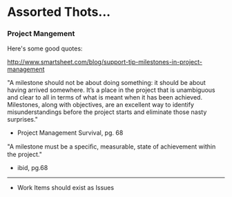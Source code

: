 ﻿# Assorted Thots...

### Project Mangement
Here's some good quotes:

http://www.smartsheet.com/blog/support-tip-milestones-in-project-management



"A milestone should not be about doing something: it should be about having arrived somewhere. It’s a place in the project that is unambiguous and clear to all in terms of what is meant when it has been achieved. Milestones, along with objectives, are an excellent way to identify misunderstandings before the project starts and eliminate those nasty surprises."
- Project Management Survival, pg. 68

"A milestone must be a speciﬁc, measurable, state of achievement within the project."
- ibid, pg.68


----

- Work Items should exist as Issues